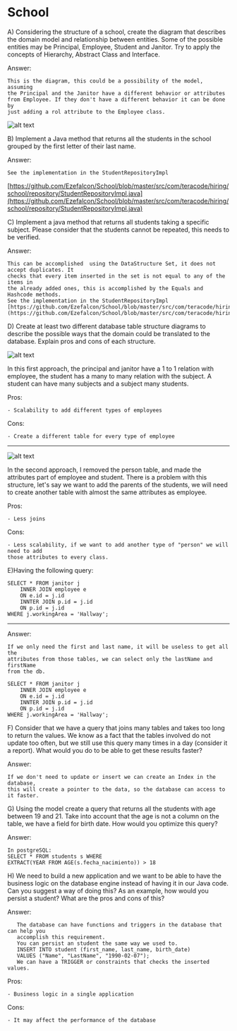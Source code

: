# School

A) Considering the structure of a school, create the diagram that describes the
domain model and relationship between entities. Some of the possible entities
may be Principal, Employee, Student and Janitor. Try to apply the concepts of
Hierarchy, Abstract Class and Interface.

Answer:

    This is the diagram, this could be a possibility of the model, assuming 
    the Principal and the Janitor have a different behavior or attributes 
    from Employee. If they don't have a different behavior it can be done by 
    just adding a rol attribute to the Employee class.
    
![alt text](https://i.gyazo.com/36e97d0b6bd2f9ec9a87fcf29e2d0edd.png)

B) Implement a Java method that returns all the students in the school grouped
by the first letter of their last name.

Answer: 

    See the implementation in the StudentRepositoryImpl

[https://github.com/Ezefalcon/School/blob/master/src/com/teracode/hiring/school/repository/StudentRepositoryImpl.java](https://github.com/Ezefalcon/School/blob/master/src/com/teracode/hiring/school/repository/StudentRepositoryImpl.java)
    
C) Implement a java method that returns all students taking a specific subject.
Please consider that the students cannot be repeated, this needs to be verified.

Answer: 

    This can be accomplished  using the DataStructure Set, it does not accept duplicates. It
    checks that every item inserted in the set is not equal to any of the items in 
    the already added ones, this is accomplished by the Equals and Hashcode methods.
    See the implementation in the StudentRepositoryImpl
    [https://github.com/Ezefalcon/School/blob/master/src/com/teracode/hiring/school/repository/StudentRepositoryImpl.java](https://github.com/Ezefalcon/School/blob/master/src/com/teracode/hiring/school/repository/StudentRepositoryImpl.java)

D) Create at least two different database table structure diagrams to describe the
possible ways that the domain could be translated to the database. Explain
pros and cons of each structure.


![alt text](https://gyazo.com/48d633c93292d547115a7da5740e8b95.png)

In this first approach, the principal and janitor have a 1 to 1 relation with employee,
the student has a many to many relation with the subject. A student can have many subjects
and a subject many students.

Pros:

    - Scalability to add different types of employees
    
Cons:

    - Create a different table for every type of employee
    
----
![alt text](https://gyazo.com/ca3cd8b4f7e8fdfa3ead14cc43616fbc.png)

In the second approach, I removed the person table, and made the attributes part of 
employee and student. There is a problem with this structure, let's say we want to add
the parents of the students, we will need to create another table with almost the same attributes
as employee.

Pros:

    - Less joins

Cons:

    - Less scalability, if we want to add another type of "person" we will need to add 
    those attributes to every class.
    
E)Having the following query:

    SELECT * FROM janitor j
        INNER JOIN employee e
        ON e.id = j.id
        INNTER JOIN p.id = j.id
        ON p.id = j.id
    WHERE j.workingArea = 'Hallway';
    
----
Answer:

    If we only need the first and last name, it will be useless to get all the 
    attributes from those tables, we can select only the lastName and firstName 
    from the db.
    
    SELECT * FROM janitor j
        INNER JOIN employee e
        ON e.id = j.id
        INNTER JOIN p.id = j.id
        ON p.id = j.id
    WHERE j.workingArea = 'Hallway';
    
F) Consider that we have a query that joins many tables and takes too long to
return the values. We know as a fact that the tables involved do not update
too often, but we still use this query many times in a day (consider it a report).
What would you do to be able to get these results faster?

Answer:

    If we don't need to update or insert we can create an Index in the database, 
    this will create a pointer to the data, so the database can access to it faster. 
    
G) Using the model create a query that returns all the students with age between
19 and 21. Take into account that the age is not a column on the table, we have
a field for birth date. How would you optimize this query?

Answer:

    In postgreSQL:
    SELECT * FROM students s WHERE
    EXTRACT(YEAR FROM AGE(s.fecha_nacimiento)) > 18
    
H) We need to build a new application and we want to be able to have the
   business logic on the database engine instead of having it in our Java code. Can
   you suggest a way of doing this? As an example, how would you persist a
   student? What are the pros and cons of this?
   
Answer:

       The database can have functions and triggers in the database that can help you 
       accomplish this requirement.
       You can persist an student the same way we used to.
       INSERT INTO student (first_name, last_name, birth_date)
       VALUES ("Name", "LastName", "1990-02-07");
       We can have a TRIGGER or constraints that checks the inserted values.
   
Pros:
    
    - Business logic in a single application

Cons: 

    - It may affect the performance of the database